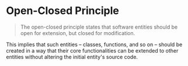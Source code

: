 # Open-Closed Principle

> The open-closed principle states that software entities should be open for extension, but closed for modification.

This implies that such entities – classes, functions, and so on – should be created in a way that their core functionalities can be extended to other entities without altering the initial entity's source code.

